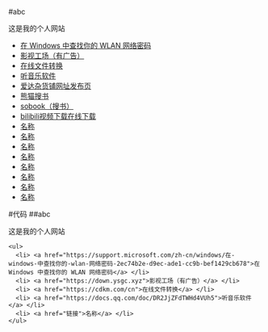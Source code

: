 #abc
<p>这是我的个人网站</p>

<ul>
  <li> <a href="https://support.microsoft.com/zh-cn/windows/在-windows-中查找你的-wlan-网络密码-2ec74b2e-d9ec-ade1-cc9b-bef1429cb678">在 Windows 中查找你的 WLAN 网络密码</a> </li>
  <li> <a href="https://down.ysgc.xyz">影视工场（有广告）</a> </li>
  <li> <a href="https://cdkm.com/cn">在线文件转换</a> </li>
  <li> <a href="https://docs.qq.com/doc/DR2JjZFdTWHd4VUh5">听音乐软件</a> </li>
  <li> <a href="https://adzhp.vip">爱达杂货铺网址发布页</a> </li>
  <li> <a href="https://xmsoushu.com/">熊猫搜书</a> </li>
  <li> <a href="https://sobooks.net">sobook（搜书）</a> </li>
  <li> <a href="https://greasyfork.org/zh-CN/scripts/413228-bilibili视频下载">bilibili视频下载在线下载</a> </li>
  <li> <a href="链接">名称</a> </li>
  <li> <a href="链接">名称</a> </li>
  <li> <a href="链接">名称</a> </li>
  <li> <a href="链接">名称</a> </li>
  <li> <a href="链接">名称</a> </li>
  <li> <a href="链接">名称</a> </li>
  <li> <a href="链接">名称</a> </li>
  <li> <a href="链接">名称</a> </li>
</ul>

#代码
##abc
	<p>这是我的个人网站</p>

	<ul>
	  <li> <a href="https://support.microsoft.com/zh-cn/windows/在-windows-中查找你的-wlan-网络密码-2ec74b2e-d9ec-ade1-cc9b-bef1429cb678">在 Windows 中查找你的 WLAN 网络密码</a> </li>
	  <li> <a href="https://down.ysgc.xyz">影视工场（有广告）</a> </li>
	  <li> <a href="https://cdkm.com/cn">在线文件转换</a> </li>
      <li> <a href="https://docs.qq.com/doc/DR2JjZFdTWHd4VUh5">听音乐软件</a> </li>
	  <li> <a href="链接">名称</a> </li>
    </ul>
